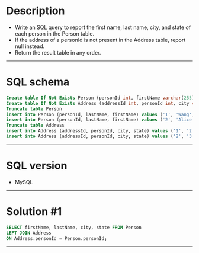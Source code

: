 # Description
- Write an SQL query to report the first name, last name, city, and state of each person in the Person table. 
- If the address of a personId is not present in the Address table, report null instead.
- Return the result table in any order.
***

# SQL schema
```sql
Create table If Not Exists Person (personId int, firstName varchar(255), lastName varchar(255))
Create table If Not Exists Address (addressId int, personId int, city varchar(255), state varchar(255))
Truncate table Person
insert into Person (personId, lastName, firstName) values ('1', 'Wang', 'Allen')
insert into Person (personId, lastName, firstName) values ('2', 'Alice', 'Bob')
Truncate table Address
insert into Address (addressId, personId, city, state) values ('1', '2', 'New York City', 'New York')
insert into Address (addressId, personId, city, state) values ('2', '3', 'Leetcode', 'California')
```
***

# SQL version
- MySQL
***

# Solution #1
```sql
SELECT firstName, lastName, city, state FROM Person
LEFT JOIN Address
ON Address.personId = Person.personId;
```
***
